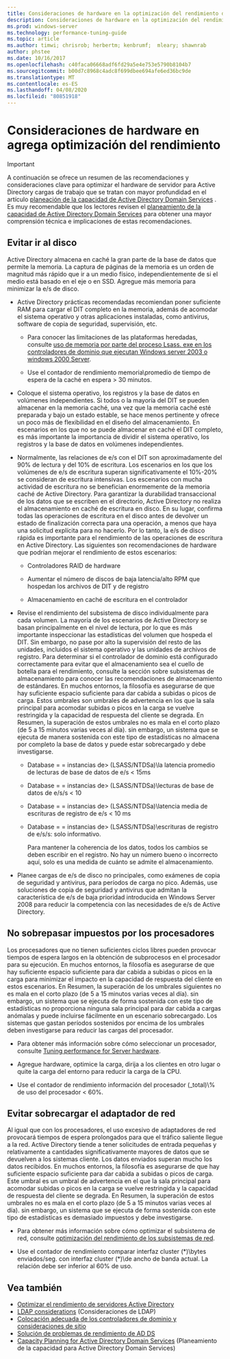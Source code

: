 ```yaml
---
title: Consideraciones de hardware en la optimización del rendimiento de AD
description: Consideraciones de hardware en la optimización del rendimiento de AD
ms.prod: windows-server
ms.technology: performance-tuning-guide
ms.topic: article
ms.author: timwi; chrisrob; herbertm; kenbrumf;  mleary; shawnrab
author: phstee
ms.date: 10/16/2017
ms.openlocfilehash: c40faca06668adf6fd29a5e4e753e5790b8104b7
ms.sourcegitcommit: b00d7c8968c4adc8f699dbee694afe6ed36bc9de
ms.translationtype: MT
ms.contentlocale: es-ES
ms.lasthandoff: 04/08/2020
ms.locfileid: "80851918"
---
```

# <a name="hardware-considerations-in-adds-performance-tuning"></a>Consideraciones de hardware en agrega optimización del rendimiento 

>[!Important]
> A continuación se ofrece un resumen de las recomendaciones y consideraciones clave para optimizar el hardware de servidor para Active Directory cargas de trabajo que se tratan con mayor profundidad en el artículo [planeación de la capacidad de Active Directory Domain Services](https://go.microsoft.com/fwlink/?LinkId=324566) . Es muy recomendable que los lectores revisen el [planeamiento de la capacidad de Active Directory Domain Services](https://go.microsoft.com/fwlink/?LinkId=324566) para obtener una mayor comprensión técnica e implicaciones de estas recomendaciones.

## <a name="avoid-going-to-disk"></a>Evitar ir al disco

Active Directory almacena en caché la gran parte de la base de datos que permite la memoria. La captura de páginas de la memoria es un orden de magnitud más rápido que ir a un medio físico, independientemente de si el medio está basado en el eje o en SSD. Agregue más memoria para minimizar la e/s de disco.

-   Active Directory prácticas recomendadas recomiendan poner suficiente RAM para cargar el DIT completo en la memoria, además de acomodar el sistema operativo y otras aplicaciones instaladas, como antivirus, software de copia de seguridad, supervisión, etc.

    -   Para conocer las limitaciones de las plataformas heredadas, consulte [uso de memoria por parte del proceso Lsass. exe en los controladores de dominio que ejecutan Windows server 2003 o windows 2000 Server](https://support.microsoft.com/kb/308356).

    -   Use el contador de rendimiento memoria\\promedio de tiempo de espera de la caché en espera &gt; 30 minutos.

-   Coloque el sistema operativo, los registros y la base de datos en volúmenes independientes. Si todos o la mayoría del DIT se pueden almacenar en la memoria caché, una vez que la memoria caché esté preparada y bajo un estado estable, se hace menos pertinente y ofrece un poco más de flexibilidad en el diseño del almacenamiento. En escenarios en los que no se puede almacenar en caché el DIT completo, es más importante la importancia de dividir el sistema operativo, los registros y la base de datos en volúmenes independientes.

-   Normalmente, las relaciones de e/s con el DIT son aproximadamente del 90% de lectura y del 10% de escritura. Los escenarios en los que los volúmenes de e/s de escritura superan significativamente el 10%-20% se consideran de escritura intensivas. Los escenarios con mucha actividad de escritura no se benefician enormemente de la memoria caché de Active Directory. Para garantizar la durabilidad transaccional de los datos que se escriben en el directorio, Active Directory no realiza el almacenamiento en caché de escritura en disco. En su lugar, confirma todas las operaciones de escritura en el disco antes de devolver un estado de finalización correcta para una operación, a menos que haya una solicitud explícita para no hacerlo. Por lo tanto, la e/s de disco rápida es importante para el rendimiento de las operaciones de escritura en Active Directory. Las siguientes son recomendaciones de hardware que podrían mejorar el rendimiento de estos escenarios:

    -   Controladores RAID de hardware

    -   Aumentar el número de discos de baja latencia/alto RPM que hospedan los archivos de DIT y de registro

    -   Almacenamiento en caché de escritura en el controlador

-   Revise el rendimiento del subsistema de disco individualmente para cada volumen. La mayoría de los escenarios de Active Directory se basan principalmente en el nivel de lectura, por lo que es más importante inspeccionar las estadísticas del volumen que hospeda el DIT. Sin embargo, no pase por alto la supervisión del resto de las unidades, incluidos el sistema operativo y las unidades de archivos de registro. Para determinar si el controlador de dominio está configurado correctamente para evitar que el almacenamiento sea el cuello de botella para el rendimiento, consulte la sección sobre subsistemas de almacenamiento para conocer las recomendaciones de almacenamiento de estándares. En muchos entornos, la filosofía es asegurarse de que hay suficiente espacio suficiente para dar cabida a subidas o picos de carga. Estos umbrales son umbrales de advertencia en los que la sala principal para acomodar subidas o picos en la carga se vuelve restringida y la capacidad de respuesta del cliente se degrada. En Resumen, la superación de estos umbrales no es mala en el corto plazo (de 5 a 15 minutos varias veces al día). sin embargo, un sistema que se ejecuta de manera sostenida con este tipo de estadísticas no almacena por completo la base de datos y puede estar sobrecargado y debe investigarse.

    -   Database = = instancias de&gt; (LSASS/NTDSa)\\la latencia promedio de lecturas de base de datos de e/s &lt; 15ms

    -   Database = = instancias de&gt; (LSASS/NTDSa)\\lecturas de base de datos de e/s/s &lt; 10

    -   Database = = instancias de&gt; (LSASS/NTDSa)\\latencia media de escrituras de registro de e/s &lt; 10 ms

    -   Database = = instancias de&gt; (LSASS/NTDSa)\\escrituras de registro de e/s/s: solo informativo.

        Para mantener la coherencia de los datos, todos los cambios se deben escribir en el registro. No hay un número bueno o incorrecto aquí, solo es una medida de cuánto se admite el almacenamiento.

-   Planee cargas de e/s de disco no principales, como exámenes de copia de seguridad y antivirus, para períodos de carga no pico. Además, use soluciones de copia de seguridad y antivirus que admitan la característica de e/s de baja prioridad introducida en Windows Server 2008 para reducir la competencia con las necesidades de e/s de Active Directory.

## <a name="dont-over-tax-the-processors"></a>No sobrepasar impuestos por los procesadores

Los procesadores que no tienen suficientes ciclos libres pueden provocar tiempos de espera largos en la obtención de subprocesos en el procesador para su ejecución. En muchos entornos, la filosofía es asegurarse de que hay suficiente espacio suficiente para dar cabida a subidas o picos en la carga para minimizar el impacto en la capacidad de respuesta del cliente en estos escenarios. En Resumen, la superación de los umbrales siguientes no es mala en el corto plazo (de 5 a 15 minutos varias veces al día). sin embargo, un sistema que se ejecuta de forma sostenida con este tipo de estadísticas no proporciona ninguna sala principal para dar cabida a cargas anómalas y puede incluirse fácilmente en un escenario sobrecargado. Los sistemas que gastan períodos sostenidos por encima de los umbrales deben investigarse para reducir las cargas del procesador.

-   Para obtener más información sobre cómo seleccionar un procesador, consulte [Tuning performance for Server hardware](../../hardware/index.md).

-   Agregue hardware, optimice la carga, dirija a los clientes en otro lugar o quite la carga del entorno para reducir la carga de la CPU.

-   Use el contador de rendimiento información del procesador (\_total)\\% de uso del procesador &lt; 60%.

## <a name="avoid-overloading-the-network-adapter"></a>Evitar sobrecargar el adaptador de red

Al igual que con los procesadores, el uso excesivo de adaptadores de red provocará tiempos de espera prolongados para que el tráfico saliente llegue a la red. Active Directory tiende a tener solicitudes de entrada pequeñas y relativamente a cantidades significativamente mayores de datos que se devuelven a los sistemas cliente. Los datos enviados superan mucho los datos recibidos. En muchos entornos, la filosofía es asegurarse de que hay suficiente espacio suficiente para dar cabida a subidas o picos de carga. Este umbral es un umbral de advertencia en el que la sala principal para acomodar subidas o picos en la carga se vuelve restringida y la capacidad de respuesta del cliente se degrada. En Resumen, la superación de estos umbrales no es mala en el corto plazo (de 5 a 15 minutos varias veces al día). sin embargo, un sistema que se ejecuta de forma sostenida con este tipo de estadísticas es demasiado impuestos y debe investigarse.

-   Para obtener más información sobre cómo optimizar el subsistema de red, consulte [optimización del rendimiento de los subsistemas de red](../../../../networking/technologies/network-subsystem/net-sub-performance-top.md).

-   Use el contador de rendimiento comparar interfaz cluster (\*)\\bytes enviados/seg. con interfaz cluster (\*)\\de ancho de banda actual. La relación debe ser inferior al 60% de uso.

## <a name="see-also"></a>Vea también
- [Optimizar el rendimiento de servidores Active Directory](index.md)
- [LDAP considerations](ldap-considerations.md) (Consideraciones de LDAP)
- [Colocación adecuada de los controladores de dominio y consideraciones de sitio](site-definition-considerations.md)
- [Solución de problemas de rendimiento de AD DS](troubleshoot.md) 
- [Capacity Planning for Active Directory Domain Services](https://go.microsoft.com/fwlink/?LinkId=324566) (Planeamiento de la capacidad para Active Directory Domain Services)